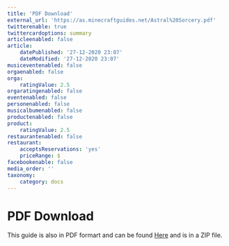 ```yaml
---
title: 'PDF Download'
external_url: 'https://as.minecraftguides.net/Astral%20Sorcery.pdf'
twitterenable: true
twittercardoptions: summary
articleenabled: false
article:
    datePublished: '27-12-2020 23:07'
    dateModified: '27-12-2020 23:07'
musiceventenabled: false
orgaenabled: false
orga:
    ratingValue: 2.5
orgaratingenabled: false
eventenabled: false
personenabled: false
musicalbumenabled: false
productenabled: false
product:
    ratingValue: 2.5
restaurantenabled: false
restaurant:
    acceptsReservations: 'yes'
    priceRange: $
facebookenable: false
media_order: ''
taxonomy:
    category: docs
---
```


# PDF Download

This guide is also in PDF formart and can be found [Here](Astral-Sorcery-A-Comprehensive-Guide.pdf.zip) and is in a ZIP file.